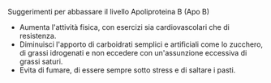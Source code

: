 Suggerimenti per abbassare il livello Apoliproteina B (Apo B)

- Aumenta l'attività fisica, con esercizi sia cardiovascolari che di resistenza.
- Diminuisci l'apporto di carboidrati semplici e artificiali come lo zucchero, di grassi idrogenati e non eccedere con un'assunzione eccessiva di
  grassi saturi.
- Evita di fumare, di essere sempre sotto stress e di saltare i pasti.
